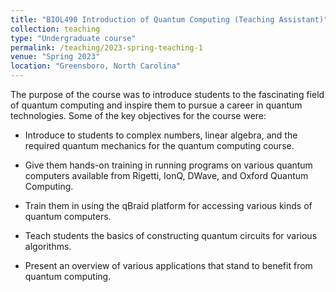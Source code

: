 ```yaml
---
title: "BIOL490 Introduction of Quantum Computing (Teaching Assistant)"
collection: teaching
type: "Undergraduate course"
permalink: /teaching/2023-spring-teaching-1
venue: "Spring 2023"
location: "Greensboro, North Carolina"
---
```

The purpose of the course was to introduce students to the fascinating field of quantum computing and inspire them to pursue a career in quantum technologies.
Some of the key objectives for the course were:
- Introduce to students to complex numbers, linear algebra, and the required quantum mechanics for the quantum computing course.

- Give them hands-on training in running programs on various quantum computers available from Rigetti, IonQ, DWave, and Oxford Quantum Computing.

- Train them in using the qBraid platform for accessing various kinds of quantum computers. 

- Teach students the basics of constructing quantum circuits for various algorithms.

- Present an overview of various applications that stand to benefit from quantum computing.

